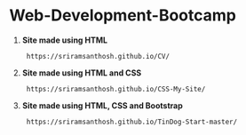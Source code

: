 # Web-Development-Bootcamp

1. **Site made using HTML**

		https://sriramsanthosh.github.io/CV/

2. **Site made using HTML and CSS**

		https://sriramsanthosh.github.io/CSS-My-Site/

3. **Site made using HTML, CSS and Bootstrap**

		https://sriramsanthosh.github.io/TinDog-Start-master/
